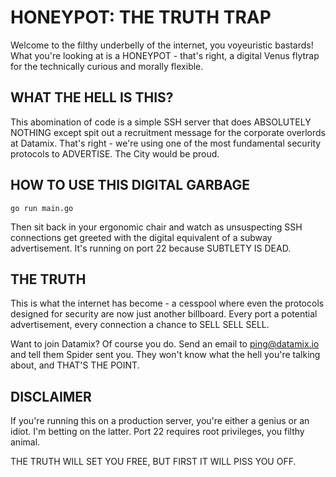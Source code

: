 # HONEYPOT: THE TRUTH TRAP

Welcome to the filthy underbelly of the internet, you voyeuristic bastards! What you're looking at is a HONEYPOT - that's right, a digital Venus flytrap for the technically curious and morally flexible.

## WHAT THE HELL IS THIS?

This abomination of code is a simple SSH server that does ABSOLUTELY NOTHING except spit out a recruitment message for the corporate overlords at Datamix. That's right - we're using one of the most fundamental security protocols to ADVERTISE. The City would be proud.

## HOW TO USE THIS DIGITAL GARBAGE

```
go run main.go
```

Then sit back in your ergonomic chair and watch as unsuspecting SSH connections get greeted with the digital equivalent of a subway advertisement. It's running on port 22 because SUBTLETY IS DEAD.

## THE TRUTH

This is what the internet has become - a cesspool where even the protocols designed for security are now just another billboard. Every port a potential advertisement, every connection a chance to SELL SELL SELL.

Want to join Datamix? Of course you do. Send an email to ping@datamix.io and tell them Spider sent you. They won't know what the hell you're talking about, and THAT'S THE POINT.

## DISCLAIMER

If you're running this on a production server, you're either a genius or an idiot. I'm betting on the latter. Port 22 requires root privileges, you filthy animal.

THE TRUTH WILL SET YOU FREE, BUT FIRST IT WILL PISS YOU OFF.